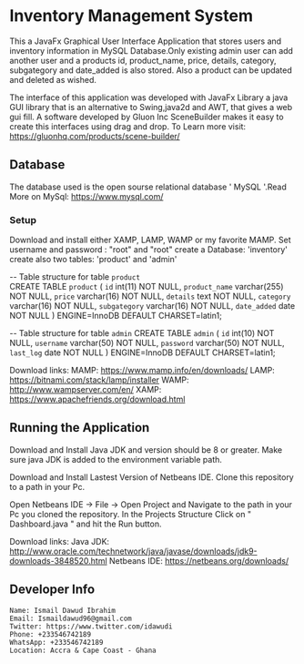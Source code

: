  # Inventory Management System
 This a JavaFx Graphical User Interface Application that stores users and inventory information 
 in MySQL Database.Only existing admin user can add another user and a products 
 id, product_name, price, details, category, subgategory and date_added is also stored. Also
 a product can be updated and deleted as wished.

 The interface of this application was developed with JavaFx Library a java GUI library that is an
 alternative to Swing,java2d and AWT, that gives a web gui fill. A software developed by Gluon Inc
 SceneBuilder makes it easy to create this interfaces using drag and drop. To Learn more visit:
https://gluonhq.com/products/scene-builder/

 ## Database
 The database used is the open sourse relational database ' MySQL '.Read More on MySql:
https://www.mysql.com/

 ### Setup
 Download and install either XAMP, LAMP, WAMP or my favorite MAMP.
 Set username and password : "root" and "root"
 create a Database: 'inventory'
 create also two tables: 'product' and 'admin' 

-- Table structure for table `product`  
CREATE TABLE `product` (
  `id` int(11) NOT NULL,
  `product_name` varchar(255) NOT NULL,
  `price` varchar(16) NOT NULL,
  `details` text NOT NULL,
  `category` varchar(16) NOT NULL,
  `subgategory` varchar(16) NOT NULL,
  `date_added` date NOT NULL
) ENGINE=InnoDB DEFAULT CHARSET=latin1;


-- Table structure for table `admin` 
CREATE TABLE `admin` (
  `id` int(10) NOT NULL,
  `username` varchar(50) NOT NULL,
  `password` varchar(50) NOT NULL,
  `last_log` date NOT NULL
) ENGINE=InnoDB DEFAULT CHARSET=latin1;

Download links:
MAMP: https://www.mamp.info/en/downloads/
LAMP: https://bitnami.com/stack/lamp/installer
WAMP: http://www.wampserver.com/en/
XAMP: https://www.apachefriends.org/download.html

## Running the Application
Download and Install Java JDK and version should be 8 or greater.
Make sure java JDK is added to the environment variable path.

Download and Install Lastest Version of Netbeans IDE.
Clone this repository to a path in your Pc.

Open Netbeans IDE -> File -> Open Project and Navigate to the path in your Pc you cloned the repository.
In the Projects Structure Click on " Dashboard.java " and hit the Run button.

Download links:
Java JDK:  http://www.oracle.com/technetwork/java/javase/downloads/jdk9-downloads-3848520.html
Netbeans IDE:  https://netbeans.org/downloads/
 
## Developer Info 
    Name: Ismail Dawud Ibrahim
    Email: Ismaildawud96@gmail.com
    Twitter: https://www.twitter.com/idawudi
    Phone: +233546742189
    WhatsApp: +233546742189
    Location: Accra & Cape Coast - Ghana
